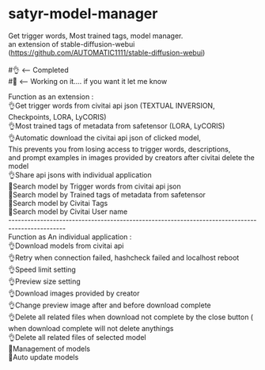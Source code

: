 # satyr-model-manager
Get trigger words, Most trained tags, model manager.<br>
an extension of stable-diffusion-webui (https://github.com/AUTOMATIC1111/stable-diffusion-webui)<br>
<br>
#👌 <-- Completed<br>
#🤪 <-- Working on it.... if you want it let me know<br>
<div>
   
</div>
Function as an extension :<br>
👌Get trigger words from civitai api json (TEXTUAL INVERSION, Checkpoints, LORA, LyCORIS)<br>
👌Most trained tags of metadata from safetensor (LORA, LyCORIS)<br>
👌Automatic download the civitai api json of clicked model, <br>
This prevents you from losing access to trigger words, descriptions, <br>
and prompt examples in images provided by creators after civitai delete the model<br>
👌Share api jsons with individual application<br>
🤪Search model by Trigger words from civitai api json<br>
🤪Search model by Trained tags of metadata from safetensor<br>
🤪Search model by Civitai Tags <br>
🤪Search model by Civitai User name<br>
------------------------------------------------------------------------------------------------<br>
Function as An individual application :<br>
👌Download models from civitai api<br>
👌Retry when connection failed, hashcheck failed and localhost reboot<br>
👌Speed limit setting<br>
👌Preview size setting<br>
👌Download images provided by creator<br>
👌Change preview image after and before download complete<br>
👌Delete all related files when download not complete by the close button ( when download complete will not delete anythings<br>
👌Delete all related files of selected model<br>
🤪Management of models<br>
🤪Auto update models<br>
